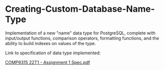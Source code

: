 # Creating-Custom-Database-Name-Type
Implementation of a new "name" data type for PostgreSQL, complete with input/output functions, comparison operators, formatting functions, and the ability to build indexes on values of the type.

Link to specification of data type implemented:

[COMP9315 22T1 - Assignment 1 Spec.pdf](https://github.com/helording/Creating-Custom-Database-Name-Type/files/9877325/COMP9315.22T1.-.Assignment.1.Spec.pdf)
